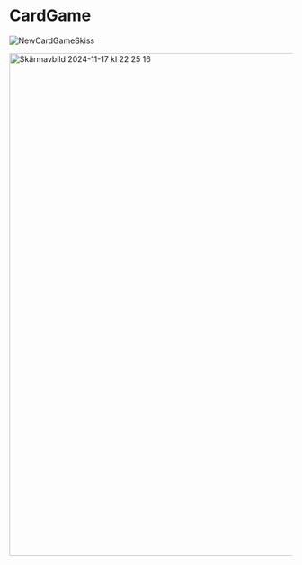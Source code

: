 # CardGame
![NewCardGameSkiss](https://github.com/user-attachments/assets/50f0f4cd-0190-47bd-a0d6-209e578708e3)


<img width="894" alt="Skärmavbild 2024-11-17 kl  22 25 16" src="https://github.com/user-attachments/assets/69fbb747-3bd1-4acd-bb64-64cec37b043f">



